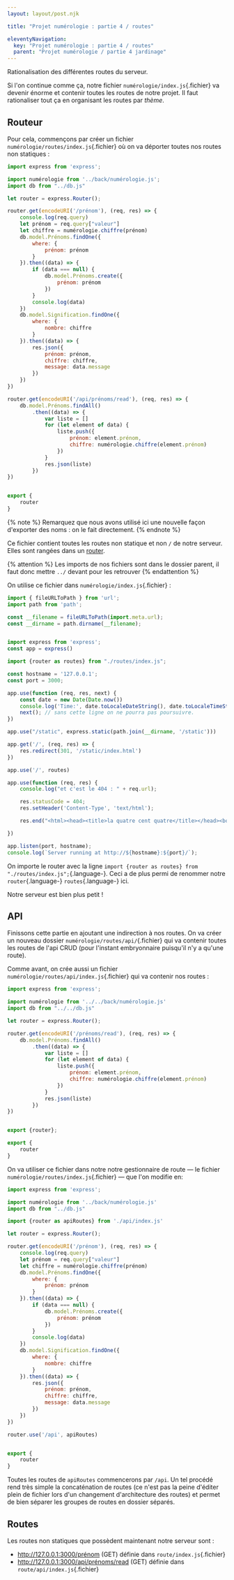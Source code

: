 ```yaml
---
layout: layout/post.njk

title: "Projet numérologie : partie 4 / routes"

eleventyNavigation:
  key: "Projet numérologie : partie 4 / routes"
  parent: "Projet numérologie / partie 4 jardinage"
---
```


<!-- début résumé -->

Rationalisation des différentes routes du serveur.

<!-- fin résumé -->

Si l'on continue comme ça, notre fichier `numérologie/index.js`{.fichier} va devenir énorme et contenir toutes les routes de notre projet. Il faut rationaliser tout ça en organisant les routes par *thème*.

## Routeur

Pour cela, commençons par créer un fichier `numérologie/routes/index.js`{.fichier} où on va déporter toutes nos routes non statiques :

```js
import express from 'express';

import numérologie from '../back/numérologie.js';
import db from "../db.js"

let router = express.Router();

router.get(encodeURI('/prénom'), (req, res) => {
    console.log(req.query)
    let prénom = req.query["valeur"]
    let chiffre = numérologie.chiffre(prénom)
    db.model.Prénoms.findOne({
        where: {
            prénom: prénom
        }
    }).then((data) => {
        if (data === null) {
            db.model.Prénoms.create({
                prénom: prénom
            })
        }
        console.log(data)
    })
    db.model.Signification.findOne({
        where: {
            nombre: chiffre
        }
    }).then((data) => {
        res.json({
            prénom: prénom,
            chiffre: chiffre,
            message: data.message
        })
    })
})

router.get(encodeURI('/api/prénoms/read'), (req, res) => {
    db.model.Prénoms.findAll()
        .then((data) => {
            var liste = []
            for (let element of data) {
                liste.push({
                    prénom: element.prénom,
                    chiffre: numérologie.chiffre(element.prénom)
                })
            }
            res.json(liste)
        })
})


export {
    router
}
```

{% note %}
Remarquez que nous avons utilisé ici une nouvelle façon d'exporter des noms : on le fait directement.
{% endnote %}

Ce fichier contient toutes les routes non statique et non `/` de notre serveur. Elles sont rangées dans un [router](http://expressjs.com/fr/guide/routing.html#express-router).

{% attention %}
Les imports de nos fichiers sont dans le dossier parent, il faut donc mettre `../` devant pour les retrouver
{% endattention %}

On utilise ce fichier dans `numérologie/index.js`{.fichier} :

```js
import { fileURLToPath } from 'url';
import path from 'path';

const __filename = fileURLToPath(import.meta.url);
const __dirname = path.dirname(__filename);


import express from 'express';
const app = express()

import {router as routes} from "./routes/index.js";

const hostname = '127.0.0.1';
const port = 3000;

app.use(function (req, res, next) {
    const date = new Date(Date.now())
    console.log('Time:', date.toLocaleDateString(), date.toLocaleTimeString(), "; url :", req.url);
    next(); // sans cette ligne on ne pourra pas poursuivre.
})

app.use("/static", express.static(path.join(__dirname, '/static')))

app.get('/', (req, res) => {
    res.redirect(301, '/static/index.html')
})

app.use('/', routes)

app.use(function (req, res) {
    console.log("et c'est le 404 : " + req.url);

    res.statusCode = 404;
    res.setHeader('Content-Type', 'text/html');

    res.end("<html><head><title>la quatre cent quatre</title></head><body><h1>Et c'est la 404.</h1><img  src=\"https://www.leblogauto.com/wp-content/uploads/2020/04/Peugeot-404-1.jpg\" /></body></html>");

})

app.listen(port, hostname);
console.log(`Server running at http://${hostname}:${port}/`);
```

On importe le router avec la ligne `import {router as routes} from "./routes/index.js";`{.language-}. Ceci a de plus permi de renommer notre `router`{.language-} `routes`{.language-} ici.

Notre serveur est bien plus petit !

## API

Finissons cette partie en ajoutant une indirection à nos routes. On va créer un nouveau dossier `numérologie/routes/api/`{.fichier} qui va contenir toutes les routes de l'api CRUD (pour l'instant embryonnaire puisqu'il n'y a qu'une route).

Comme avant, on crée aussi un fichier `numérologie/routes/api/index.js`{.fichier} qui va contenir nos routes :

```js
import express from 'express';

import numérologie from '../../back/numérologie.js'
import db from "../../db.js"

let router = express.Router();

router.get(encodeURI('/prénoms/read'), (req, res) => {
    db.model.Prénoms.findAll()
        .then((data) => {
            var liste = []
            for (let element of data) {
                liste.push({
                    prénom: element.prénom,
                    chiffre: numérologie.chiffre(element.prénom)
                })
            }
            res.json(liste)
        })
})


export {router};

export {
    router
}
```

On va utiliser ce fichier dans notre notre gestionnaire de route — le fichier `numérologie/routes/index.js`{.fichier} — que l'on modifie en:

```js
import express from 'express';

import numérologie from '../back/numérologie.js'
import db from "../db.js"

import {router as apiRoutes} from './api/index.js'

let router = express.Router();

router.get(encodeURI('/prénom'), (req, res) => {
    console.log(req.query)
    let prénom = req.query["valeur"]
    let chiffre = numérologie.chiffre(prénom)
    db.model.Prénoms.findOne({
        where: {
            prénom: prénom
        }
    }).then((data) => {
        if (data === null) {
            db.model.Prénoms.create({
                prénom: prénom
            })
        }
        console.log(data)
    })
    db.model.Signification.findOne({
        where: {
            nombre: chiffre
        }
    }).then((data) => {
        res.json({
            prénom: prénom,
            chiffre: chiffre,
            message: data.message
        })
    })
})

router.use('/api', apiRoutes)


export {
    router
}
```

Toutes les routes de `apiRoutes` commencerons par `/api`. Un tel procédé rend très simple la concaténation de routes (ce n'est pas la peine d'éditer plein de fichier lors d'un changement d'architecture des routes) et permet de bien séparer les groupes de routes en dossier séparés.

## Routes

Les routes non statiques que possèdent maintenant notre serveur sont :

* <http://127.0.0.1:3000/prénom> (GET) définie dans `route/index.js`{.fichier}
* <http://127.0.0.1:3000/api/prénoms/read> (GET) définie dans `route/api/index.js`{.fichier}
